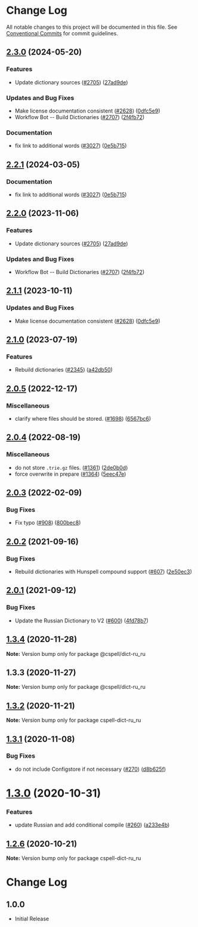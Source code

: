 # Change Log

All notable changes to this project will be documented in this file.
See [Conventional Commits](https://conventionalcommits.org) for commit guidelines.

## [2.3.0](https://github.com/nschonni/cspell-dicts/compare/@cspell/dict-ru_ru-v2.2.1...@cspell/dict-ru_ru@2.3.0) (2024-05-20)


### Features

* Update dictionary sources ([#2705](https://github.com/nschonni/cspell-dicts/issues/2705)) ([27ad9de](https://github.com/nschonni/cspell-dicts/commit/27ad9de120fc71bc1b9a2aacc4407c423aeee2fd))


### Updates and Bug Fixes

* Make license documentation consistent ([#2628](https://github.com/nschonni/cspell-dicts/issues/2628)) ([0dfc5e9](https://github.com/nschonni/cspell-dicts/commit/0dfc5e918d475a9694ce64bdc74c473d6097af62))
* Workflow Bot -- Build Dictionaries ([#2707](https://github.com/nschonni/cspell-dicts/issues/2707)) ([2f4fb72](https://github.com/nschonni/cspell-dicts/commit/2f4fb72ad0b370c78bdbc19f38ee6a452e767010))


### Documentation

* fix link to additional words ([#3027](https://github.com/nschonni/cspell-dicts/issues/3027)) ([0e5b715](https://github.com/nschonni/cspell-dicts/commit/0e5b71510cb2b3389a3396c33bb55594f45aa5e2))

## [2.2.1](https://github.com/streetsidesoftware/cspell-dicts/compare/@cspell/dict-ru_ru@2.2.0...@cspell/dict-ru_ru@2.2.1) (2024-03-05)


### Documentation

* fix link to additional words ([#3027](https://github.com/streetsidesoftware/cspell-dicts/issues/3027)) ([0e5b715](https://github.com/streetsidesoftware/cspell-dicts/commit/0e5b71510cb2b3389a3396c33bb55594f45aa5e2))

## [2.2.0](https://github.com/streetsidesoftware/cspell-dicts/compare/@cspell/dict-ru_ru@2.1.1...@cspell/dict-ru_ru@2.2.0) (2023-11-06)


### Features

* Update dictionary sources ([#2705](https://github.com/streetsidesoftware/cspell-dicts/issues/2705)) ([27ad9de](https://github.com/streetsidesoftware/cspell-dicts/commit/27ad9de120fc71bc1b9a2aacc4407c423aeee2fd))


### Updates and Bug Fixes

* Workflow Bot -- Build Dictionaries ([#2707](https://github.com/streetsidesoftware/cspell-dicts/issues/2707)) ([2f4fb72](https://github.com/streetsidesoftware/cspell-dicts/commit/2f4fb72ad0b370c78bdbc19f38ee6a452e767010))

## [2.1.1](https://github.com/streetsidesoftware/cspell-dicts/compare/@cspell/dict-ru_ru@2.1.0...@cspell/dict-ru_ru@2.1.1) (2023-10-11)


### Updates and Bug Fixes

* Make license documentation consistent ([#2628](https://github.com/streetsidesoftware/cspell-dicts/issues/2628)) ([0dfc5e9](https://github.com/streetsidesoftware/cspell-dicts/commit/0dfc5e918d475a9694ce64bdc74c473d6097af62))

## [2.1.0](https://github.com/streetsidesoftware/cspell-dicts/compare/@cspell/dict-ru_ru@2.0.5...@cspell/dict-ru_ru@2.1.0) (2023-07-19)


### Features

* Rebuild dictionaries ([#2345](https://github.com/streetsidesoftware/cspell-dicts/issues/2345)) ([a42db50](https://github.com/streetsidesoftware/cspell-dicts/commit/a42db50300924afe6a44049f4d26a86c5a09457a))

## [2.0.5](https://github.com/streetsidesoftware/cspell-dicts/compare/@cspell/dict-ru_ru@2.0.4...@cspell/dict-ru_ru@2.0.5) (2022-12-17)


### Miscellaneous

* clarify where files should be stored. ([#1698](https://github.com/streetsidesoftware/cspell-dicts/issues/1698)) ([6567bc6](https://github.com/streetsidesoftware/cspell-dicts/commit/6567bc62130404cb32945bdcc3bf07316c839396))

## [2.0.4](https://github.com/streetsidesoftware/cspell-dicts/compare/@cspell/dict-ru_ru@2.0.3...@cspell/dict-ru_ru@2.0.4) (2022-08-19)


### Miscellaneous

* do not store `.trie.gz` files. ([#1361](https://github.com/streetsidesoftware/cspell-dicts/issues/1361)) ([2de0b0d](https://github.com/streetsidesoftware/cspell-dicts/commit/2de0b0df4b8addfd69e2e6899c05f8b502799b7c))
* force overwrite in prepare ([#1364](https://github.com/streetsidesoftware/cspell-dicts/issues/1364)) ([5eec47e](https://github.com/streetsidesoftware/cspell-dicts/commit/5eec47e223f1dd6370fcbc3c1b6b0361c92bbddf))

## [2.0.3](https://github.com/streetsidesoftware/cspell-dicts/compare/@cspell/dict-ru_ru@2.0.2...@cspell/dict-ru_ru@2.0.3) (2022-02-09)


### Bug Fixes

* Fix typo ([#908](https://github.com/streetsidesoftware/cspell-dicts/issues/908)) ([800bec8](https://github.com/streetsidesoftware/cspell-dicts/commit/800bec814558a84b3294d2fc2b37ec170686ac6a))





## [2.0.2](https://github.com/streetsidesoftware/cspell-dicts/compare/@cspell/dict-ru_ru@2.0.1...@cspell/dict-ru_ru@2.0.2) (2021-09-16)


### Bug Fixes

* Rebuild dictionaries with Hunspell compound support ([#607](https://github.com/streetsidesoftware/cspell-dicts/issues/607)) ([2e50ec3](https://github.com/streetsidesoftware/cspell-dicts/commit/2e50ec30dae89bef42c673265e9854b61598f786))





## [2.0.1](https://github.com/streetsidesoftware/cspell-dicts/compare/@cspell/dict-ru_ru@1.3.4...@cspell/dict-ru_ru@2.0.1) (2021-09-12)


### Bug Fixes

* Update the Russian Dictionary to V2 ([#600](https://github.com/streetsidesoftware/cspell-dicts/issues/600)) ([4fd78b7](https://github.com/streetsidesoftware/cspell-dicts/commit/4fd78b77b91f1f7f4aaad547574df55a789a070e))





## [1.3.4](https://github.com/streetsidesoftware/cspell-dicts/compare/@cspell/dict-ru_ru@1.3.3...@cspell/dict-ru_ru@1.3.4) (2020-11-28)

**Note:** Version bump only for package @cspell/dict-ru_ru





## 1.3.3 (2020-11-27)

**Note:** Version bump only for package @cspell/dict-ru_ru





## [1.3.2](https://github.com/streetsidesoftware/cspell-dicts/compare/cspell-dict-ru_ru@1.3.1...cspell-dict-ru_ru@1.3.2) (2020-11-21)

**Note:** Version bump only for package cspell-dict-ru_ru

## [1.3.1](https://github.com/streetsidesoftware/cspell-dicts/compare/cspell-dict-ru_ru@1.3.0...cspell-dict-ru_ru@1.3.1) (2020-11-08)

### Bug Fixes

- do not include Configstore if not necessary ([#270](https://github.com/streetsidesoftware/cspell-dicts/issues/270)) ([d8b625f](https://github.com/streetsidesoftware/cspell-dicts/commit/d8b625f2f42d5cc6c4a9390216ac1e5037886e44))

# [1.3.0](https://github.com/streetsidesoftware/cspell-dicts/compare/cspell-dict-ru_ru@1.2.6...cspell-dict-ru_ru@1.3.0) (2020-10-31)

### Features

- update Russian and add conditional compile ([#260](https://github.com/streetsidesoftware/cspell-dicts/issues/260)) ([a233e4b](https://github.com/streetsidesoftware/cspell-dicts/commit/a233e4b10e06e4f2dc9a700ef61b6a7e5e589fc7))

## [1.2.6](https://github.com/streetsidesoftware/cspell-dicts/compare/cspell-dict-ru_ru@1.2.5...cspell-dict-ru_ru@1.2.6) (2020-10-21)

**Note:** Version bump only for package cspell-dict-ru_ru

# Change Log

## 1.0.0

- Initial Release
